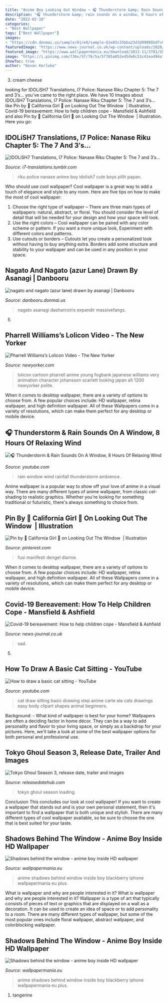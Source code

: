 ```yaml
---
title: "Anime Boy Looking Out Window ~ 🎧 Thunderstorm &amp; Rain Sounds On A Window, 8 Hours Of Relaxing Wind"
description: "🎧 thunderstorm &amp; rain sounds on a window, 8 hours of relaxing wind"
date: "2022-02-10"
categories:
- "Best Wallpaper"
tags: ["Best Wallpaper"]
images:
- "https://cdn.donmai.us/sample/61/e0/sample-61e03c35bba23d3d99985bd7c0f16bc7.jpg"
featuredImage: "https://www.news-journal.co.uk/wp-content/uploads/2020/04/sad-child.jpeg"
featured_image: "https://www.wallpapermania.eu/download/2012-11/3781/Shadows-behind-the-window-anime-boy-inside-HD-wallpaper_740x1196.jpg"
image: "https://i.pinimg.com/736x/5f/76/5a/5f765a852ed5de0c53c41ea494afe39b--rain-illustration-art-illustrations.jpg"
ShowToc: true
author: "Kevon Kerluke"
---
```



3. cream cheese 

	

		
looking for IDOLiSH7 Translations, I7 Police: Nanase Riku Chapter 5: The 7 and 3′s... you've came to the right place. We have 10 Images about IDOLiSH7 Translations, I7 Police: Nanase Riku Chapter 5: The 7 and 3′s... like Pin by 💓 California Girl 💓 on Looking Out The Window ️ | Illustration, Covid-19 bereavement: How to help children cope - Mansfield &amp; Ashfield and also Pin by 💓 California Girl 💓 on Looking Out The Window ️ | Illustration. Here you go:
		
    
## IDOLiSH7 Translations, I7 Police: Nanase Riku Chapter 5: The 7 And 3′s...

<img loading=lazy src="https://66.media.tumblr.com/83d43b147e461c065e25bcea031673d5/tumblr_o6dttfCKNl1v77jhro3_1280.jpg" onerror="this.onerror=null;this.src='https://tse4.mm.bing.net/th?id=OIP.t4ja87apjbzx4mLmHOSF0QHaLH&amp;pid=15.1';" alt="IDOLiSH7 Translations, I7 Police: Nanase Riku Chapter 5: The 7 and 3′s...">

_Source: i7-translations.tumblr.com_

>riku police nanase anime boy idolish7 cute boys pilih papan. 

	

Who should use cool wallpaper?
Cool wallpaper is a great way to add a touch of elegance and style to any room. Here are five tips on how to make the most of cool wallpaper: 
1) Choose the right type of wallpaper – There are three main types of wallpapers: natural, abstract, or floral. You should consider the level of detail that will be needed for your design and how your space will look. 
2) Use the right colors – Cool wallpaper can be paired with any color scheme or pattern. If you want a more unique look, Experiment with different colors and patterns. 
3) Use cutouts or borders – Cutouts let you create a personalized look without having to buy anything extra. Borders add some structure and stability to your wallpaper and can be used in any position in your space.

    
## Nagato And Nagato (azur Lane) Drawn By Asanagi | Danbooru

<img loading=lazy src="https://cdn.donmai.us/sample/61/e0/sample-61e03c35bba23d3d99985bd7c0f16bc7.jpg" onerror="this.onerror=null;this.src='https://tse1.mm.bing.net/th?id=OIP.RjTkMUO7mc-U9i34ymGNVgHaKd&amp;pid=15.1';" alt="nagato and nagato (azur lane) drawn by asanagi | Danbooru">

_Source: danbooru.donmai.us_

>nagato asanagi dasharcoiris expandir massivefangs. 

	

5.

    
## Pharrell Williams’s Lolicon Video - The New Yorker

<img loading=lazy src="http://www.newyorker.com/wp-content/uploads/2014/10/Alt-It-Girl-Pharrell-1200-630.jpg" onerror="this.onerror=null;this.src='https://tse2.mm.bing.net/th?id=OIP.7l6PjTHp3pfOOa0vIXO3cgHaD4&amp;pid=15.1';" alt="Pharrell Williams’s Lolicon Video - The New Yorker">

_Source: newyorker.com_

>lolicon cartoon pharrell anime young fogbank japanese williams very animation character johansson scarlett looking japan alt 1200 newyorker polite. 

	

When it comes to desktop wallpaper, there are a variety of options to choose from. A few popular choices include: HD wallpaper, retina wallpaper, and high definition wallpaper. All of these Wallpapers come in a variety of resolutions, which can make them perfect for any desktop or mobile device. 

    
## 🎧 Thunderstorm &amp; Rain Sounds On A Window, 8 Hours Of Relaxing Wind

<img loading=lazy src="https://i.ytimg.com/vi/dMs_BjenuWE/maxresdefault.jpg" onerror="this.onerror=null;this.src='https://tse4.mm.bing.net/th?id=OIP.95qXz4hI_eqnFrBnOEc7CwHaEK&amp;pid=15.1';" alt="🎧 Thunderstorm &amp; Rain Sounds On A Window, 8 Hours Of Relaxing Wind">

_Source: youtube.com_

>rain window wind rainfall thunderstorm ambience. 

	

Anime wallpaper is a popular way to show off your love of anime in a visual way. There are many different types of anime wallpaper, from classic cel-shading to realistic graphics. Whether you're looking for something traditional or futuristic, there's always something to choice from.

    
## Pin By 💓 California Girl 💓 On Looking Out The Window ️ | Illustration

<img loading=lazy src="https://i.pinimg.com/736x/5f/76/5a/5f765a852ed5de0c53c41ea494afe39b--rain-illustration-art-illustrations.jpg" onerror="this.onerror=null;this.src='https://tse3.mm.bing.net/th?id=OIP.tlhiSIu8EIm8sqKoR_a_YQAAAA&amp;pid=15.1';" alt="Pin by 💓 California Girl 💓 on Looking Out The Window ️ | Illustration">

_Source: pinterest.com_

>fusi manifesti dengel dianne. 

	

When it comes to desktop wallpaper, there are a variety of options to choose from. A few popular choices include: HD wallpaper, retina wallpaper, and high definition wallpaper. All of these Wallpapers come in a variety of resolutions, which can make them perfect for any desktop or mobile device. 

    
## Covid-19 Bereavement: How To Help Children Cope - Mansfield &amp; Ashfield

<img loading=lazy src="https://www.news-journal.co.uk/wp-content/uploads/2020/04/sad-child.jpeg" onerror="this.onerror=null;this.src='https://tse3.mm.bing.net/th?id=OIP.TmLM5TSb52Q4vhp2h_YoWgHaE8&amp;pid=15.1';" alt="Covid-19 bereavement: How to help children cope - Mansfield &amp; Ashfield">

_Source: news-journal.co.uk_

>sad. 

	

5.

    
## How To Draw A Basic Cat Sitting - YouTube

<img loading=lazy src="http://i.ytimg.com/vi/rJWlF9-jslQ/maxresdefault.jpg" onerror="this.onerror=null;this.src='https://tse3.mm.bing.net/th?id=OIP.J78RHviWkkUzRGor8fI71wHaEK&amp;pid=15.1';" alt="How to draw a basic cat sitting - YouTube">

_Source: youtube.com_

>cat draw sitting basic drawing step anime carte ala cats drawings easy body clipart shapes animal beginners. 

	

Background: - What kind of wallpaper is best for your home?
Wallpapers are often a deciding factor in home décor. They can be a way to add personality and flavor to your living space, or simply as a backdrop for your pictures. Here, we'll take a look at some of the best wallpaper options for both personal and professional use.

    
## Tokyo Ghoul Season 3, Release Date, Trailer And Images

<img loading=lazy src="https://releasedatehub.com/wp-content/uploads/tokyo-ghoul-season-3.jpg" onerror="this.onerror=null;this.src='https://tse2.mm.bing.net/th?id=OIP.s5FY0i_rc6C36b3ao2acEAHaEo&amp;pid=15.1';" alt="Tokyo Ghoul Season 3, release date, trailer and images">

_Source: releasedatehub.com_

>tokyo ghoul season loading. 

	

Conclusion
This concludes our look at cool wallpaper! If you want to create a wallpaper that stands out and is your own personal statement, then it's important to find a wallpaper that is both unique and stylish. There are many different types of cool wallpaper available, so be sure to choose the one that is best suited for your taste.

    
## Shadows Behind The Window - Anime Boy Inside HD Wallpaper

<img loading=lazy src="https://www.wallpapermania.eu/download/2012-11/3781/Shadows-behind-the-window-anime-boy-inside-HD-wallpaper_744x1392.jpg" onerror="this.onerror=null;this.src='https://tse2.mm.bing.net/th?id=OIP.K6f9Z-4wa9rqOTH_8I-ZvgHaN2&amp;pid=15.1';" alt="Shadows behind the window - anime boy inside HD wallpaper">

_Source: wallpapermania.eu_

>anime shadows behind window inside boy blackberry iphone wallpapermania eu plus. 

	

What is wallpaper and why are people interested in it?
What is wallpaper and why are people interested in it?
Wallpaper is a type of art that typically consists of pieces of text or graphics that are displayed on a wall as a decoration. It can be used to create an idea of space or to add personality to a room. There are many different types of wallpaper, but some of the most popular ones include floral wallpaper, abstract wallpaper, and colorblocking wallpaper.

    
## Shadows Behind The Window - Anime Boy Inside HD Wallpaper

<img loading=lazy src="https://www.wallpapermania.eu/download/2012-11/3781/Shadows-behind-the-window-anime-boy-inside-HD-wallpaper_740x1196.jpg" onerror="this.onerror=null;this.src='https://tse4.mm.bing.net/th?id=OIP.ija6PVkIIBGL8l_y_wuSfgHaL-&amp;pid=15.1';" alt="Shadows behind the window - anime boy inside HD wallpaper">

_Source: wallpapermania.eu_

>anime shadows behind window inside boy blackberry iphone wallpapermania eu plus. 

	

1. tangerine 

